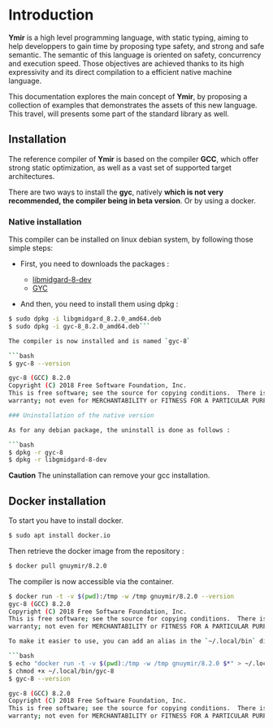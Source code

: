 # Introduction

**Ymir** is a high level programming language, with static typing,
  aiming to help developpers to gain time by proposing type safety,
  and strong and safe semantic. The semantic of this language is
  oriented on safety, concurrency and execution speed. Those
  objectives are achieved thanks to its high expressivity and its
  direct compilation to a efficient native machine language.


This documentation explores the main concept of **Ymir**, by proposing
a collection of examples that demonstrates the assets of this new
language. This travel, will presents some part of the standard library
as well.

## Installation

The reference compiler of **Ymir** is based on the compiler **GCC**,
which offer strong static optimization, as well as a vast set of
supported target architectures.

There are two ways to install the **gyc**, natively **which is not very recommended, the compiler being in beta version**. Or by using a docker.

### Native installation 

This compiler can be installed on linux debian system, by following those simple steps: 
- First, you need to downloads the packages : 
  - [libmidgard-8-dev](https://www.dropbox.com/s/rrjg6vhnhhnoamf/libgmidgard_8.2.0_amd64.deb?dl=0)
  - [GYC](https://www.dropbox.com/s/bt9svmud6vyujsn/gyc-8_8.2.0_amd64.deb?dl=0)

- And then, you need to install them using dpkg : 

```bash
$ sudo dpkg -i libgmidgard_8.2.0_amd64.deb
$ sudo dpkg -i gyc-8_8.2.0_amd64.deb```

The compiler is now installed and is named `gyc-8`

```bash
$ gyc-8 --version

gyc-8 (GCC) 8.2.0
Copyright (C) 2018 Free Software Foundation, Inc.
This is free software; see the source for copying conditions.  There is NO
warranty; not even for MERCHANTABILITY or FITNESS FOR A PARTICULAR PURPOSE.```

### Uninstallation of the native version

As for any debian package, the uninstall is done as follows : 

```bash
$ dpkg -r gyc-8
$ dpkg -r libgmidgard-8-dev
```
**Caution** The uninstallation can remove your gcc installation.

## Docker installation

To start you have to install docker.
```bash
$ sudo apt install docker.io
```

Then retrieve the docker image from the repository :
```bash
$ docker pull gnuymir/8.2.0
```

The compiler is now accessible via the container.
```bash
$ docker run -t -v $(pwd):/tmp -w /tmp gnuymir/8.2.0 --version 
gyc-8 (GCC) 8.2.0
Copyright (C) 2018 Free Software Foundation, Inc.
This is free software; see the source for copying conditions.  There is NO
warranty; not even for MERCHANTABILITY or FITNESS FOR A PARTICULAR PURPOSE.```

To make it easier to use, you can add an alias in the `~/.local/bin` directory.

```bash
$ echo "docker run -t -v $(pwd):/tmp -w /tmp gnuymir/8.2.0 $*" > ~/.local/bin/gyc-8
$ chmod +x ~/.local/bin/gyc-8
$ gyc-8 --version

gyc-8 (GCC) 8.2.0
Copyright (C) 2018 Free Software Foundation, Inc.
This is free software; see the source for copying conditions.  There is NO
warranty; not even for MERCHANTABILITY or FITNESS FOR A PARTICULAR PURPOSE.
```

